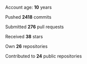 Account age: **10** years

Pushed **2418** commits

Submitted **276** pull requests

Received **38** stars

Own **26** repositories

Contributed to **24** public repositories
